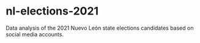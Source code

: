 # nl-elections-2021
Data analysis of the 2021 Nuevo León state elections candidates based on social media accounts.
